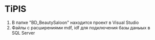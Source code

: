 # TiPIS
1) В папке "BD_BeautySaloon" находится проект в Visual Studio
2) Файлы с расширениями mdf, idf для подключения базы даныых в SQL Server
